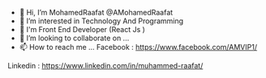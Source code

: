 
- 👋 Hi, I’m MohamedRaafat @AMohamedRaafat
- 👀 I’m interested in Technology And Programming 
- 🌱 I'm Front End Developer (React Js )
- 💞️ I’m looking to collaborate on ...
- 📫 How to reach me ... 
Facebook  : https://www.facebook.com/AMVIP1/

Linkedin  : https://www.linkedin.com/in/muhammed-raafat/

<!---
AMohamedRaafat/AMohamedRaafat is a ✨ special ✨ repository because its `README.md` (this file) appears on your GitHub profile.
You can click the Preview link to take a look at your changes.
--->
